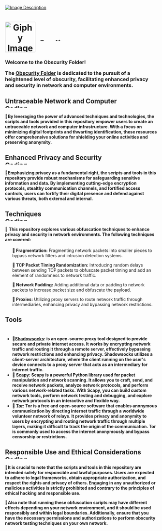 [![Image Description](https://imgur.com/8ZAFYsT.png)](https://github.com/narstybits/MacOS-DuckyScripts/tree/main/Obscurity)

<h1 align="center">
  <div style="display: flex; align-items: center;">
    <img src="https://media.giphy.com/media/10TjYv7tytTjtm/giphy.gif" alt="Giphy Image" style="width: 100px; height: auto; margin-right: 10px;">
    



<h3>

  <div style="text-align: left;">
  <img alt="Coding" width="1473" height="10" src="https://thumbs.gfycat.com/KindDistortedIrrawaddydolphin-size_restricted.gif">
</div>
</div>
    <h3> 
  <div>
<p>Welcome to the Obscurity Folder!</p>

<h>The <a href="https://github.com/narstybits/MacOS-DuckyScripts/tree/main/Obscurity">Obscurity Folder</a> is dedicated to the pursuit of a heightened level of obscurity, facilitating enhanced privacy and security in network and computer environments.</div>

<h2>
Untraceable Network and Computer
<div style="text-align: left;">
  <img alt="Coding" width="1473" height="10" src="https://thumbs.gfycat.com/KindDistortedIrrawaddydolphin-size_restricted.gif">
</div>
<h4>
<span style="font-size: 0;"></span>🔹By leveraging the power of advanced techniques and technologies, the scripts and tools provided in this repository empower users to create an untraceable network and computer infrastructure. With a focus on minimizing digital footprints and thwarting identification, these resources offer comprehensive solutions for shielding your online activities and preserving anonymity.

<h2>
Enhanced Privacy and Security
<div style="text-align: left;">
  <img alt="Coding" width="1473" height="10" src="https://thumbs.gfycat.com/KindDistortedIrrawaddydolphin-size_restricted.gif">
</div>
<h4>
<span style="font-size: 0;"></span>🔹Emphasizing privacy as a fundamental right, the scripts and tools in this repository provide robust mechanisms for safeguarding sensitive information and data. By implementing cutting-edge encryption protocols, stealthy communication channels, and fortified access controls, users can fortify their digital presence and defend against various threats, both external and internal.

<h2>
Techniques
<div style="text-align: left;">
  <img alt="Coding" width="1473" height="10" src="https://thumbs.gfycat.com/KindDistortedIrrawaddydolphin-size_restricted.gif">
</div>
<h4>🔹 This repository explores various obfuscation techniques to enhance privacy and security in network environments. The following techniques are covered:</h4>

<ul>
  <p><span style="font-size: 0;"></span><strong>👻 Fragmentation:</strong> Fragmenting network packets into smaller pieces to bypass network filters and intrusion detection systems.</li>

  <p><span style="font-size: 0;"></span><strong>👻 TCP Packet Timing Randomization:</strong> Introducing random delays between sending TCP packets to obfuscate packet timing and add an element of randomness to network traffic.</li>
  
  <p><span style="font-size: 0;"></span><strong>👻 Network Padding:</strong> Adding additional data or padding to network packets to increase packet size and obfuscate the payload.</li>
  <p><span style="font-size: 0;"></span><strong>👻 Proxies:</strong> Utilizing proxy servers to route network traffic through intermediaries, enhancing privacy and bypassing network restrictions.</li>
</ul>
  
  
<h2>Tools</h2>
<div align="center">
  <img alt="Coding" width="1473" height="5" src="https://thumbs.gfycat.com/KindDistortedIrrawaddydolphin-size_restricted.gif">
</div>
<h4>
<ul>
  <li><span style="font-size: 0;"></span>🔹<a href="https://shadowsocks.org/doc/what-is-shadowsocks.html">Shadowsocks</a>: is an open-source proxy tool designed to provide secure and private internet access. It works by encrypting network traffic and routing it through a remote server, effectively bypassing network restrictions and enhancing privacy. Shadowsocks utilizes a client-server architecture, where the client running on the user's device connects to a proxy server that acts as an intermediary for internet traffic.</li>
  <li>🔹 <a href="https://scapy.net/">Scapy</a>: Scapy is a powerful Python library used for packet manipulation and network scanning. It allows you to craft, send, and receive network packets, analyze network protocols, and perform various network-related tasks. With Scapy, you can build custom network tools, perform network testing and debugging, and explore network protocols in an interactive and flexible way.</li>
  <li>🔹 <a href="https://www.torproject.org/">Tor</a>: Tor is a free and open-source software that enables anonymous communication by directing internet traffic through a worldwide volunteer network of relays. It provides privacy and anonymity to users by encrypting and routing network traffic through multiple layers, making it difficult to track the origin of the communication. Tor is commonly used to access the internet anonymously and bypass censorship or restrictions.</li>
</ul>
</h4>

  
<h2>
Responsible Use and Ethical Considerations
<div style="text-align: left;">
  <img alt="Coding" width="1473" height="10" src="https://thumbs.gfycat.com/KindDistortedIrrawaddydolphin-size_restricted.gif">
</div>
<h4>
<span style="font-size: 0;"></span>🔹It is crucial to note that the scripts and tools in this repository are intended solely for responsible and lawful purposes. Users are expected to adhere to legal frameworks, obtain appropriate authorization, and respect the rights and privacy of others. Engaging in any unauthorized or malicious activities is strictly prohibited and contrary to the principles of ethical hacking and responsible use. <p> 

<p><span style="font-size: 0;"></span>🔹Also note that running these obfuscation scripts may have different effects depending on your network environment, and it should be used responsibly and within legal boundaries. Additionally, ensure that you have the necessary permissions and authorizations to perform obscurity network testing techniques on your own network.

  
 <div align="center">

<div align="center">
  <img alt="Coding" width="1473" height="10" src="https://thumbs.gfycat.com/KindDistortedIrrawaddydolphin-size_restricted.gif">
</div>
